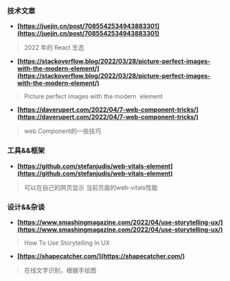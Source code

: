 ### 技术文章
+ **[https://juejin.cn/post/7085542534943883301](https://juejin.cn/post/7085542534943883301)**
> 2022 年的 React 生态
+ **[https://stackoverflow.blog/2022/03/28/picture-perfect-images-with-the-modern-element/](https://stackoverflow.blog/2022/03/28/picture-perfect-images-with-the-modern-element/)**
> Picture perfect images with the modern <img> element
+ **[https://daverupert.com/2022/04/7-web-component-tricks/](https://daverupert.com/2022/04/7-web-component-tricks/)**
> web Component的一些技巧
### 工具&&框架
+ **[https://github.com/stefanjudis/web-vitals-element](https://github.com/stefanjudis/web-vitals-element)**
> 可以在自己的网页显示 当前页面的web-vitals性能
### 设计&&杂谈
+ **[https://www.smashingmagazine.com/2022/04/use-storytelling-ux/](https://www.smashingmagazine.com/2022/04/use-storytelling-ux/)**
> How To Use Storytelling In UX
+ **[https://shapecatcher.com/](https://shapecatcher.com/)**
> 在线文字识别，根据手绘图

